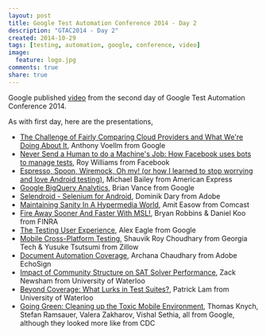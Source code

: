 ```yaml
---
layout: post
title: Google Test Automation Conference 2014 - Day 2
description: "GTAC2014 - Day 2"
created: 2014-10-29
tags: [testing, automation, google, conference, video]
image:
  feature: logo.jpg
comments: true
share: true
---
```


Google published [video](https://www.youtube.com/watch?v=Stjc80e15-c "GTAC2014 Day 2 Video") from the second day of Google Test Automation Conference 2014. 

As with first day, here are the presentations,

* [The Challenge of Fairly Comparing Cloud Providers and What We're Doing About It](https://www.youtube.com/watch?v=Stjc80e15-c#t=1595 "The Challenge of Fairly Comparing Cloud Providers and What We're Doing About It"), Anthony Voellm from Google
* [Never Send a Human to do a Machine's Job: How Facebook uses bots to manage tests](https://www.youtube.com/watch?v=Stjc80e15-c#t=4289 "Never Send a Human to do a Machine's Job: How Facebook uses bots to manage tests"), Roy Williams from Facebook
* [Espresso, Spoon, Wiremock, Oh my! (or how I learned to stop worrying and love Android testing)](https://www.youtube.com/watch?v=Stjc80e15-c#t=8115 "Espresso, Spoon, Wiremock, Oh my! (or how I learned to stop worrying and love Android testing)"), Michael Bailey from American Express
* [Google BigQuery Analytics](https://www.youtube.com/watch?v=Stjc80e15-c#t=10695 "Google BigQuery Analytics"), Brian Vance from Google
* [Selendroid - Selenium for Android](https://www.youtube.com/watch?v=Stjc80e15-c#t=11688 "Selendroid - Selenium for Android"), Dominik Dary from Adobe
* [Maintaining Sanity In A Hypermedia World](https://www.youtube.com/watch?v=Stjc80e15-c#t=16178 "Maintaining Sanity In A Hypermedia World"), Amit Easow from Comcast
* [Fire Away Sooner And Faster With MSL!](https://www.youtube.com/watch?v=Stjc80e15-c#t=16972 "Fire Away Sooner And Faster With MSL!"), Bryan Robbins & Daniel Koo from FINRA
* [The Testing User Experience](https://www.youtube.com/watch?v=Stjc80e15-c#t=17816 "The Testing User Experience"), Alex Eagle from Google
* [Mobile Cross-Platform Testing](https://www.youtube.com/watch?v=Stjc80e15-c#t=20369 "Mobile Cross-Platform Testing"), Shauvik Roy Choudhary from Georgia Tech & Yusuke Tsutsumi from Zillow
* [Document Automation Coverage](https://www.youtube.com/watch?v=Stjc80e15-c#t=21251 "Document Automation Coverage"), Archana Chaudhary from Adobe EchoSign
* [Impact of Community Structure on SAT Solver Performance](https://www.youtube.com/watch?v=Stjc80e15-c#t=23411 "Impact of Community Structure on SAT Solver Performance"), Zack Newsham from University of Waterloo
* [Beyond Coverage: What Lurks in Test Suites?](https://www.youtube.com/watch?v=Stjc80e15-c#t=24458 "Beyond Coverage: What Lurks in Test Suites?"), Patrick Lam from University of Waterloo
* [Going Green: Cleaning up the Toxic Mobile Environment](https://www.youtube.com/watch?v=Stjc80e15-c#t=26039 "Going Green: Cleaning up the Toxic Mobile Environment"), Thomas Knych, Stefan Ramsauer, Valera Zakharov, Vishal Sethia, all from Google, although they looked more like from CDC